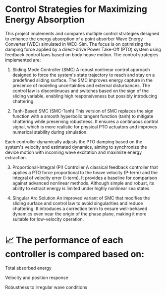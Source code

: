 # Control Strategies for Maximizing Energy Absorption
This project implements and compares multiple control strategies designed to enhance the energy absorption of a point absorber Wave Energy Converter (WEC) simulated in WEC-Sim. The focus is on optimizing the damping force applied by a direct-drive Power Take-Off (PTO) system using feedback control laws based on body heave motion. The control strategies implemented are:

1. Sliding Mode Controller (SMC)
A robust nonlinear control approach designed to force the system's state trajectory to reach and stay on a predefined sliding surface. The SMC improves energy capture in the presence of modeling uncertainties and external disturbances. The control law is discontinuous and switches based on the sign of the sliding variable, enabling high responsiveness but possibly introducing chattering.

2. Tanh-Based SMC (SMC-Tanh)
This version of SMC replaces the sign function with a smooth hyperbolic tangent function (tanh) to mitigate chattering while preserving robustness. It ensures a continuous control signal, which is more realistic for physical PTO actuators and improves numerical stability during simulation.

Each controller dynamically adjusts the PTO damping based on the system's velocity and estimated dynamics, aiming to synchronize the device motion with incoming wave excitation and maximize energy extraction.

3. Proportional-Integral (PI) Controller
A classical feedback controller that applies a PTO force proportional to the heave velocity (P-term) and the integral of velocity error (I-term). It provides a baseline for comparison against advanced nonlinear methods. Although simple and robust, its ability to extract energy is limited under highly nonlinear sea states.



3. Singular Arc Solution
An improved variant of SMC that modifies the sliding surface and control law to avoid singularities and reduce chattering. It introduces a correction term to ensure well-behaved dynamics even near the origin of the phase plane, making it more suitable for low-velocity operation.

# 📈 The performance of each controller is compared based on:

Total absorbed energy

Velocity and position response

Robustness to irregular wave conditions
